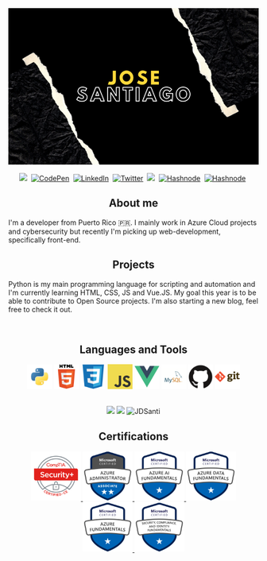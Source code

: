 <div id="top"></div>

<!-- PORTFOLIO LOGO -->
<div align="center">
  <a href="https://github.com/JDSanti">
    <img src="Main_Logo_L.png" alt="Logo">
  </a>
<p align="center">
<a href="https://josestgo.com/"><img src="https://img.shields.io/badge/PORTFOLIO-lightgrey?style=for-the-badge&logoColor=white alt="Portfolio" /></a>&nbsp;
<a href="https://codepen.io/jdsanti"><img src="https://img.shields.io/badge/Codepen-000000?style=for-the-badge&logo=codepen&logoColor=white" alt="CodePen" /></a>&nbsp;
<a href="https://www.linkedin.com/in/jduhamelsantiago"><img src="https://img.shields.io/badge/-LinkedIn-black.svg?style=for-the-badge&logo=linkedin&colorB=555" alt="LinkedIn" /></a>&nbsp;
 <a href="https://twitter.com/Capt_Santiago"><img src="https://img.shields.io/badge/Twitter-1DA1F2?style=for-the-badge&logo=twitter&logoColor=white" alt="Twitter" /></a>&nbsp;
<a href="https://dev.to/jdsanti"><img src="https://img.shields.io/badge/dev.to-0A0A0A?style=for-the-badge&logo=dev.to&logoColor=white alt="Dev.to" /></a>&nbsp;
<a href="https://jsantiago.hashnode.dev/"><img src="https://img.shields.io/badge/Hashnode-000000?style=for-the-badge&logo=hashnode&logoColor=blue" alt="Hashnode" /></a>&nbsp;
<a href="https://stackoverflow.com/users/13175066/jose-santiago"><img src="https://img.shields.io/badge/StackOverflow-000000?style=for-the-badge&logo=stackoverflow" alt="Hashnode" /></a>&nbsp;

  
</p>
</div>

<h2 align="center">About me</h2>
<p>I'm a developer from Puerto Rico 🇵🇷. I mainly work in Azure Cloud projects and cybersecurity but recently I'm picking up web-development, specifically front-end.</p>


<h2 align="center">Projects</h2>
<p align="center">
<p>Python is my main programming language for scripting and automation and I'm currently learning  HTML, CSS, JS and Vue.JS. My goal this year is to be able to contribute to Open Source projects. I'm also starting a new blog, feel free to check it out. </p>
<br />

<h2 align="center">Languages and Tools</h2>
<p align="center">
 
<div align="center">
<code><img height="50" src="https://raw.githubusercontent.com/github/explore/80688e429a7d4ef2fca1e82350fe8e3517d3494d/topics/python/python.png"></code>
<code><img height="50" src="https://raw.githubusercontent.com/devicons/devicon/master/icons/html5/html5-original-wordmark.svg"></code>
<code><img height="50" src="https://raw.githubusercontent.com/devicons/devicon/master/icons/css3/css3-original.svg"></code>
<code><img height="50" src="https://raw.githubusercontent.com/github/explore/80688e429a7d4ef2fca1e82350fe8e3517d3494d/topics/javascript/javascript.png"></code>
<code><img height="50" src="https://raw.githubusercontent.com/github/explore/80688e429a7d4ef2fca1e82350fe8e3517d3494d/topics/vue/vue.png"></code>
<code><img height="50" src="https://raw.githubusercontent.com/github/explore/80688e429a7d4ef2fca1e82350fe8e3517d3494d/topics/mysql/mysql.png"></code>
<code><img height="50" src="https://raw.githubusercontent.com/devicons/devicon/master/icons/github/github-original.svg"></code>
<code><img height="50" src="https://raw.githubusercontent.com/github/explore/80688e429a7d4ef2fca1e82350fe8e3517d3494d/topics/git/git.png"></code>
</div>

<br />

<p align="center">
<img src="https://github-readme-stats.vercel.app/api/top-langs/?username=JDSanti&layout=compact&theme=dark"  width="490" />
<!--<img src="https://github-readme-stats.vercel.app/api/top-langs/?username=JDSanti&layout=compact&theme=dark" width="400" /> -->
<img src="https://github-readme-stats.vercel.app/api?username=JDSanti&theme=dark&show_icons=true"/>
<img src="https://github-readme-streak-stats.herokuapp.com/?user=JDSanti&&theme=dark" alt="JDSanti" />
</p>

<h2 align="center">Certifications</h2>
<p align="center">
<a href="https://www.credly.com/badges/fa9a2bc8-2691-4e30-a9fd-8254b19babc5/public_url">
  <img height="100" src="Certifications/comptia-security-ce-certification.png" alt="Security+">
</a>
<a href="https://www.credly.com/badges/fa9a2bc8-2691-4e30-a9fd-8254b19babc5/public_url">
  <img height="100" src="Certifications/microsoft-certified-azure-administrator-associate.2.png" alt="Microsoft Certified Azure Admin">
</a>
<a href="https://www.credly.com/badges/fa9a2bc8-2691-4e30-a9fd-8254b19babc5/public_url">
  <img height="100" src="Certifications/microsoft-certified-azure-ai-fundamentals.png" alt="Microsoft Certified Azure AI Fundamentals">
</a>
<a href="https://www.credly.com/badges/fa9a2bc8-2691-4e30-a9fd-8254b19babc5/public_url">
  <img height="100" src="Certifications/microsoft-certified-azure-data-fundamentals.png" alt="Microsoft Certified Azure Data Fundamentals">
</a>
<a href="https://www.credly.com/badges/fa9a2bc8-2691-4e30-a9fd-8254b19babc5/public_url">
  <img height="100" src="Certifications/microsoft-certified-azure-fundamentals.png" alt="Microsoft Certified Azure Fundamentals">
</a>
<a href="https://www.credly.com/badges/fa9a2bc8-2691-4e30-a9fd-8254b19babc5/public_url">
  <img height="100" src="Certifications/microsoft-certified-security-compliance-and-identity-fundamentals.png" alt="Security Compliance and identityfundamentals">
</a>
</p>
